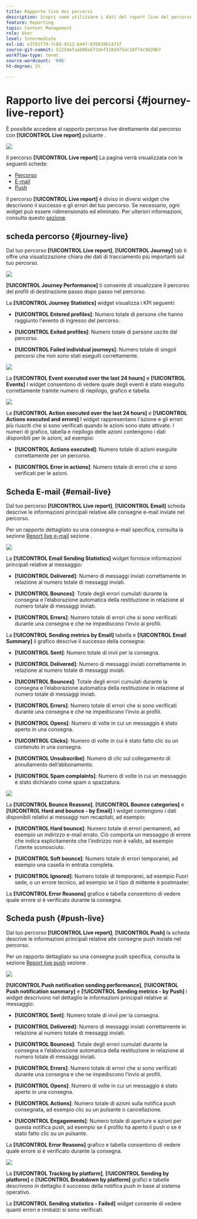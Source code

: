 ```yaml
---
title: Rapporto live dei percorsi
description: Scopri come utilizzare i dati del report live del percorso
feature: Reporting
topic: Content Management
role: User
level: Intermediate
exl-id: e3781f79-7c8d-4512-b44f-835639b1471f
source-git-commit: 51254efaab08a572def118d475dc18f74c9d29b7
workflow-type: tm+mt
source-wordcount: '696'
ht-degree: 1%

---
```


# Rapporto live dei percorsi {#journey-live-report}

È possibile accedere al rapporto percorso live direttamente dal percorso con **[!UICONTROL Live report]** pulsante .

![](../assets/report_1.png)

Il percorso **[!UICONTROL Live report]** La pagina verrà visualizzata con le seguenti schede:

* [Percorso](#journey-live)
* [E-mail](#email-live)
* [Push](#push-live)

Il percorso **[!UICONTROL Live report]** è diviso in diversi widget che descrivono il successo e gli errori del tuo percorso. Se necessario, ogni widget può essere ridimensionato ed eliminato. Per ulteriori informazioni, consulta questo [sezione](live-report.md#modify-dashboard).

## scheda percorso {#journey-live}

Dal tuo percorso **[!UICONTROL Live report]**, **[!UICONTROL Journey]** tab ti offre una visualizzazione chiara dei dati di tracciamento più importanti sul tuo percorso.

![](../assets/report_journey_2.png)

**[!UICONTROL Journey Performance]** ti consente di visualizzare il percorso dei profili di destinazione passo dopo passo nel percorso.

La **[!UICONTROL Journey Statistics]** widget visualizza i KPI seguenti:

* **[!UICONTROL Entered profiles]**: Numero totale di persone che hanno raggiunto l&#39;evento di ingresso del percorso.

* **[!UICONTROL Exited profiles]**: Numero totale di persone uscite dal percorso.

* **[!UICONTROL Failed individual journeys]**: Numero totale di singoli percorsi che non sono stati eseguiti correttamente.

![](../assets/report_journey_3.png)

La **[!UICONTROL Event executed over the last 24 hours]** e **[!UICONTROL Events]** I widget consentono di vedere quale degli eventi è stato eseguito correttamente tramite numero di riepilogo, grafico e tabella.

![](../assets/report_journey_4.png)

La **[!UICONTROL Action executed over the last 24 hours]** e **[!UICONTROL Actions executed and errors]** I widget rappresentano l&#39;azione e gli errori più riusciti che si sono verificati quando le azioni sono state attivate. I numeri di grafico, tabella e riepilogo delle azioni contengono i dati disponibili per le azioni, ad esempio:

* **[!UICONTROL Actions executed]**: Numero totale di azioni eseguite correttamente per un percorso.

* **[!UICONTROL Error in actions]**: Numero totale di errori che si sono verificati per le azioni.

<!--
![](../assets/live_report_7.png)

>[!NOTE]
>
>The Offers widgets and metrics are only available if a decision was inserted in an email. For more information on Decision Management, refer to this [page](../offers/get-started/starting-offer-decisioning.md).

The **[!UICONTROL Offers statistic]** and **[!UICONTROL Offers statistics]** over time widgets measure your offer's success and impact on your targeted audience. It detail the main information relative to your message with KPIs:

* **[!UICONTROL Offer sent]**: Total number of sends for the offer.

* **[!UICONTROL Offer impression]**: Number of times the offer was opened in a delivery.

* **[!UICONTROL Offer clicks]**: Number of times an offer was clicked on in a delivery.
-->

## Scheda E-mail {#email-live}

Dal tuo percorso **[!UICONTROL Live report]**, **[!UICONTROL Email]** scheda descrive le informazioni principali relative alle consegne e-mail inviate nel percorso.

Per un rapporto dettagliato su una consegna e-mail specifica, consulta la sezione [Report live e-mail](email-live-report.md) sezione .

![](../assets/report_email_1.png)

La **[!UICONTROL Email Sending Statistics]** widget fornisce informazioni principali relative al messaggio:

* **[!UICONTROL Delivered]**: Numero di messaggi inviati correttamente in relazione al numero totale di messaggi inviati.

* **[!UICONTROL Bounces]**: Totale degli errori cumulati durante la consegna e l’elaborazione automatica della restituzione in relazione al numero totale di messaggi inviati.

* **[!UICONTROL Errors]**: Numero totale di errori che si sono verificati durante una consegna e che ne impediscono l’invio ai profili.

La **[!UICONTROL Sending metrics by Email]** tabella e **[!UICONTROL Email Summary]** il grafico descrive il successo della consegna:

* **[!UICONTROL Sent]**: Numero totale di invii per la consegna.

* **[!UICONTROL Delivered]**: Numero di messaggi inviati correttamente in relazione al numero totale di messaggi inviati.

* **[!UICONTROL Bounces]**: Totale degli errori cumulati durante la consegna e l’elaborazione automatica della restituzione in relazione al numero totale di messaggi inviati.

* **[!UICONTROL Errors]**: Numero totale di errori che si sono verificati durante una consegna e che ne impediscono l’invio ai profili.

* **[!UICONTROL Opens]**: Numero di volte in cui un messaggio è stato aperto in una consegna.

* **[!UICONTROL Clicks]**: Numero di volte in cui è stato fatto clic su un contenuto in una consegna.

* **[!UICONTROL Unsubscribe]**: Numero di clic sul collegamento di annullamento dell’abbonamento.

* **[!UICONTROL Spam complaints]**: Numero di volte in cui un messaggio è stato dichiarato come spam o spazzatura.

![](../assets/report_email_2.png)

La **[!UICONTROL Bounce Reasons]**, **[!UICONTROL Bounce categories]** e **[!UICONTROL Hard and bounce - by Email]** I widget contengono i dati disponibili relativi ai messaggi non recapitati, ad esempio:

* **[!UICONTROL Hard bounce]**: Numero totale di errori permanenti, ad esempio un indirizzo e-mail errato. Ciò comporta un messaggio di errore che indica esplicitamente che l’indirizzo non è valido, ad esempio l’utente sconosciuto.

* **[!UICONTROL Soft bounce]**: Numero totale di errori temporanei, ad esempio una casella in entrata completa.

* **[!UICONTROL Ignored]**: Numero totale di temporanei, ad esempio Fuori sede, o un errore tecnico, ad esempio se il tipo di mittente è postmaster.

La **[!UICONTROL Error Reasons]** grafico e tabella consentono di vedere quale errore si è verificato durante la consegna.

## Scheda push {#push-live}

Dal tuo percorso **[!UICONTROL Live report]**, **[!UICONTROL Push]** la scheda descrive le informazioni principali relative alle consegne push inviate nel percorso.

Per un rapporto dettagliato su una consegna push specifica, consulta la sezione [Report live push](push-live-report.md) sezione .

![](../assets/report_push_1.png)

**[!UICONTROL Push notification sending performance]**, **[!UICONTROL Push notification summary]** e **[!UICONTROL Sending metrics - by Push]** i widget descrivono nel dettaglio le informazioni principali relative al messaggio:

* **[!UICONTROL Sent]**: Numero totale di invii per la consegna.

* **[!UICONTROL Delivered]**: Numero di messaggi inviati correttamente in relazione al numero totale di messaggi inviati.

* **[!UICONTROL Bounces]**: Totale degli errori cumulati durante la consegna e l’elaborazione automatica della restituzione in relazione al numero totale di messaggi inviati.

* **[!UICONTROL Errors]**: Numero totale di errori che si sono verificati durante una consegna e che ne impediscono l’invio ai profili.

* **[!UICONTROL Opens]**: Numero di volte in cui un messaggio è stato aperto in una consegna.

* **[!UICONTROL Actions]**: Numero totale di azioni sulla notifica push consegnata, ad esempio clic su un pulsante o cancellazione.

* **[!UICONTROL Engagements]**: Numero totale di aperture e azioni per questa notifica push, ad esempio se il profilo ha aperto il push o se è stato fatto clic su un pulsante.

La **[!UICONTROL Error Reasons]** grafico e tabella consentono di vedere quale errore si è verificato durante la consegna.

![](../assets/report_push_2.png)

La **[!UICONTROL Tracking by platform]**, **[!UICONTROL Sending by platform]** e **[!UICONTROL Breakdown by platform]** grafici e tabelle descrivono in dettaglio il successo della notifica push in base al sistema operativo.

La **[!UICONTROL Sending statistics - Failed]** widget consente di vedere quanti errori e rimbalzi si sono verificati.
